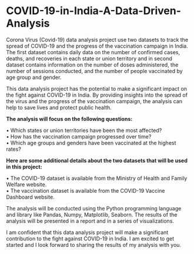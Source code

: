# COVID-19-in-India-A-Data-Driven-Analysis

Corona Virus (Covid-19) data analysis project use two datasets to track the spread of COVID-19 and the progress of the vaccination campaign in India. The first dataset contains daily data on the number of confirmed cases, deaths, and recoveries in each state or union territory and in second dataset contains information on the number of doses administered, the number of sessions conducted, and the number of people vaccinated by age group and gender.

This data analysis project has the potential to make a significant impact on the fight against COVID-19 in India. By providing insights into the spread of the virus and the progress of the vaccination campaign, the analysis can help to save lives and protect public health.

**The analysis will focus on the following questions:**

•	Which states or union territories have been the most affected?       
•	How has the vaccination campaign progressed over time?      
•	Which age groups and genders have been vaccinated at the highest rates?

**Here are some additional details about the two datasets that will be used in this project:**

•	The COVID-19 dataset is available from the Ministry of Health and Family Welfare website.    
•	The vaccination dataset is available from the COVID-19 Vaccine Dashboard website.

The analysis will be conducted using the Python programming language and library like Pandas, Numpy, Matplotlib, Seaborn. The results of the analysis will be presented in a report and in a series of visualizations.

I am confident that this data analysis project will make a significant contribution to the fight against COVID-19 in India. I am excited to get started and I look forward to sharing the results of my analysis with you.
